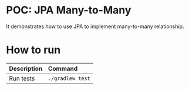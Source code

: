 # POC: JPA Many-to-Many

It demonstrates how to use JPA to implement many-to-many relationship.

# How to run

| Description | Command          |
|:------------|:-----------------|
| Run tests   | `./gradlew test` |
